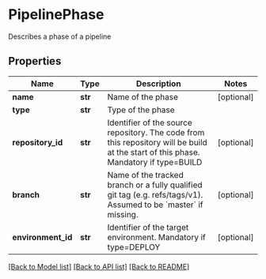 # PipelinePhase

Describes a phase of a pipeline
## Properties
Name | Type | Description | Notes
------------ | ------------- | ------------- | -------------
**name** | **str** | Name of the phase | [optional] 
**type** | **str** | Type of the phase | 
**repository_id** | **str** | Identifier of the source repository. The code from this repository will be build at the start of this phase. Mandatory if type&#x3D;BUILD | [optional] 
**branch** | **str** | Name of the tracked branch or a fully qualified git tag (e.g. refs/tags/v1).  Assumed to be &#x60;master&#x60; if missing. | [optional] 
**environment_id** | **str** | Identifier of the target environment. Mandatory if type&#x3D;DEPLOY | [optional] 

[[Back to Model list]](../README.md#documentation-for-models) [[Back to API list]](../README.md#documentation-for-api-endpoints) [[Back to README]](../README.md)


